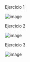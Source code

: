 Ejercicio 1

![image](https://github.com/user-attachments/assets/6b5caa70-b43e-4f30-8eaf-9dde3bc2c8ce)



Ejercicio 2

![image](https://github.com/user-attachments/assets/b29eff04-63d9-48e8-b9b7-711d68a5b33f)


Ejercicio 3

![image](https://github.com/user-attachments/assets/3f92a6c9-bb0d-44f2-9d7f-76d9dc3dfae1)

